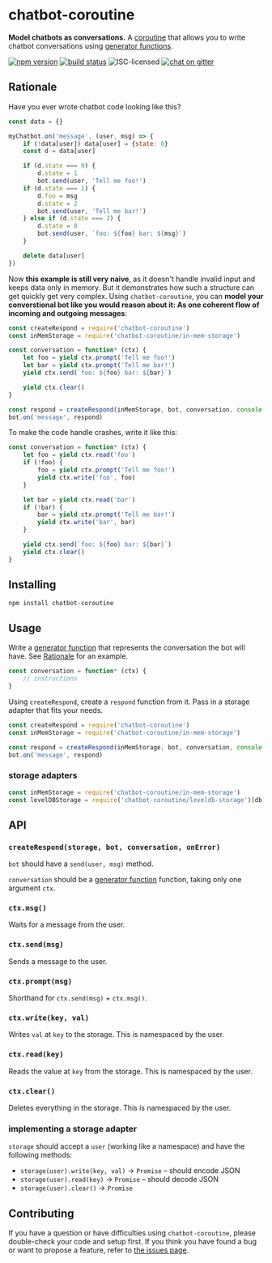 # chatbot-coroutine

**Model chatbots as conversations.** A [coroutine](https://en.wikipedia.org/wiki/Coroutine) that allows you to write chatbot conversations using [generator functions](https://developer.mozilla.org/en-US/docs/Web/JavaScript/Reference/Global_Objects/Generator).

[![npm version](https://img.shields.io/npm/v/chatbot-coroutine.svg)](https://www.npmjs.com/package/chatbot-coroutine)
[![build status](https://img.shields.io/travis/derhuerst/chatbot-coroutine.svg)](https://travis-ci.org/derhuerst/chatbot-coroutine)
![ISC-licensed](https://img.shields.io/github/license/derhuerst/chatbot-coroutine.svg)
[![chat on gitter](https://badges.gitter.im/derhuerst.svg)](https://gitter.im/derhuerst)


## Rationale

Have you ever wrote chatbot code looking like this?

```js
const data = {}

myChatbot.on('message', (user, msg) => {
	if (!data[user]) data[user] = {state: 0}
	const d = data[user]

	if (d.state === 0) {
		d.state = 1
		bot.send(user, 'Tell me foo!')
	if (d.state === 1) {
		d.foo = msg
		d.state = 2
		bot.send(user, 'Tell me bar!')
	} else if (d.state === 2) {
		d.state = 0
		bot.send(user, `foo: ${foo} bar: ${msg}`)
	}

	delete data[user]
})
```

Now **this example is still very naive**, as it doesn't handle invalid input and keeps data only in memory. But it demonstrates how such a structure can get quickly get very complex. Using `chatbot-coroutine`, you can **model your converstional bot like you would reason about it: As one coherent flow of incoming and outgoing messages**:

```js
const createRespond = require('chatbot-coroutine')
const inMemStorage = require('chatbot-coroutine/in-mem-storage')

const conversation = function* (ctx) {
	let foo = yield ctx.prompt('Tell me foo!')
	let bar = yield ctx.prompt('Tell me bar!')
	yield ctx.send(`foo: ${foo} bar: ${bar}`)

	yield ctx.clear()
}

const respond = createRespond(inMemStorage, bot, conversation, console.error)
bot.on('message', respond)
```

To make the code handle crashes, write it like this:

```js
const conversation = function* (ctx) {
	let foo = yield ctx.read('foo')
	if (!foo) {
		foo = yield ctx.prompt('Tell me foo!')
		yield ctx.write('foo', foo)
	}

	let bar = yield ctx.read('bar')
	if (!bar) {
		bar = yield ctx.prompt('Tell me bar!')
		yield ctx.write('bar', bar)
	}

	yield ctx.send(`foo: ${foo} bar: ${bar}`)
	yield ctx.clear()
}
```


## Installing

```shell
npm install chatbot-coroutine
```


## Usage

Write a [generator function](https://developer.mozilla.org/en-US/docs/Web/JavaScript/Reference/Global_Objects/Generator) that represents the conversation the bot will have. See [Rationale](#rationale) for an example.

```js
const conversation = function* (ctx) {
	// instructions
}
```

Using `createRespond`, create a `respond` function from it. Pass in a storage adapter that fits your needs.

```js
const createRespond = require('chatbot-coroutine')
const inMemStorage = require('chatbot-coroutine/in-mem-storage')

const respond = createRespond(inMemStorage, bot, conversation, console.error)
bot.on('message', respond)
```

### storage adapters

```js
const inMemStorage = require('chatbot-coroutine/in-mem-storage')
const levelDBStorage = require('chatbot-coroutine/leveldb-storage')(db)
```

## API

### `createRespond(storage, bot, conversation, onError)`

`bot` should have a `send(user, msg)` method.

`conversation` should be a [generator function](https://developer.mozilla.org/en-US/docs/Web/JavaScript/Reference/Global_Objects/Generator) function, taking only one argument `ctx`.

### `ctx.msg()`

Waits for a message from the user.

### `ctx.send(msg)`

Sends a message to the user.

### `ctx.prompt(msg)`

Shorthand for `ctx.send(msg)` + `ctx.msg()`.

### `ctx.write(key, val)`

Writes `val` at `key` to the storage. This is namespaced by the user.

### `ctx.read(key)`

Reads the value at `key` from the storage. This is namespaced by the user.

### `ctx.clear()`

Deletes everything in the storage. This is namespaced by the user.


### implementing a storage adapter

`storage` should accept a `user` (working like a namespace) and have the following methods:

- `storage(user).write(key, val)` -> `Promise` – should encode JSON
- `storage(user).read(key)` -> `Promise` – should decode JSON
- `storage(user).clear()` -> `Promise`


## Contributing

If you have a question or have difficulties using `chatbot-coroutine`, please double-check your code and setup first. If you think you have found a bug or want to propose a feature, refer to [the issues page](https://github.com/derhuerst/chatbot-coroutine/issues).

